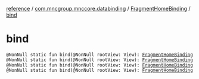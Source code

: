 [reference](../../index.md) / [com.mncgroup.mnccore.databinding](../index.md) / [FragmentHomeBinding](index.md) / [bind](./bind.md)

# bind

`@NonNull static fun bind(@NonNull rootView: View): `[`FragmentHomeBinding`](index.md)
`@NonNull static fun bind(@NonNull rootView: View): `[`FragmentHomeBinding`](index.md)
`@NonNull static fun bind(@NonNull rootView: View): `[`FragmentHomeBinding`](index.md)
`@NonNull static fun bind(@NonNull rootView: View): `[`FragmentHomeBinding`](index.md)